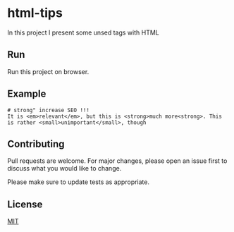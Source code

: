 # html-tips

In this project I present some unsed tags with HTML

## Run

Run this project on browser.

## Example

```
# strong" increase SEO !!!
It is <em>relevant</em>, but this is <strong>much more<strong>. This is rather <small>unimportant</small>, though
```

## Contributing

Pull requests are welcome. For major changes, please open an issue first to discuss what you would like to change.

Please make sure to update tests as appropriate.

## License

[MIT](https://choosealicense.com/licenses/mit/)
